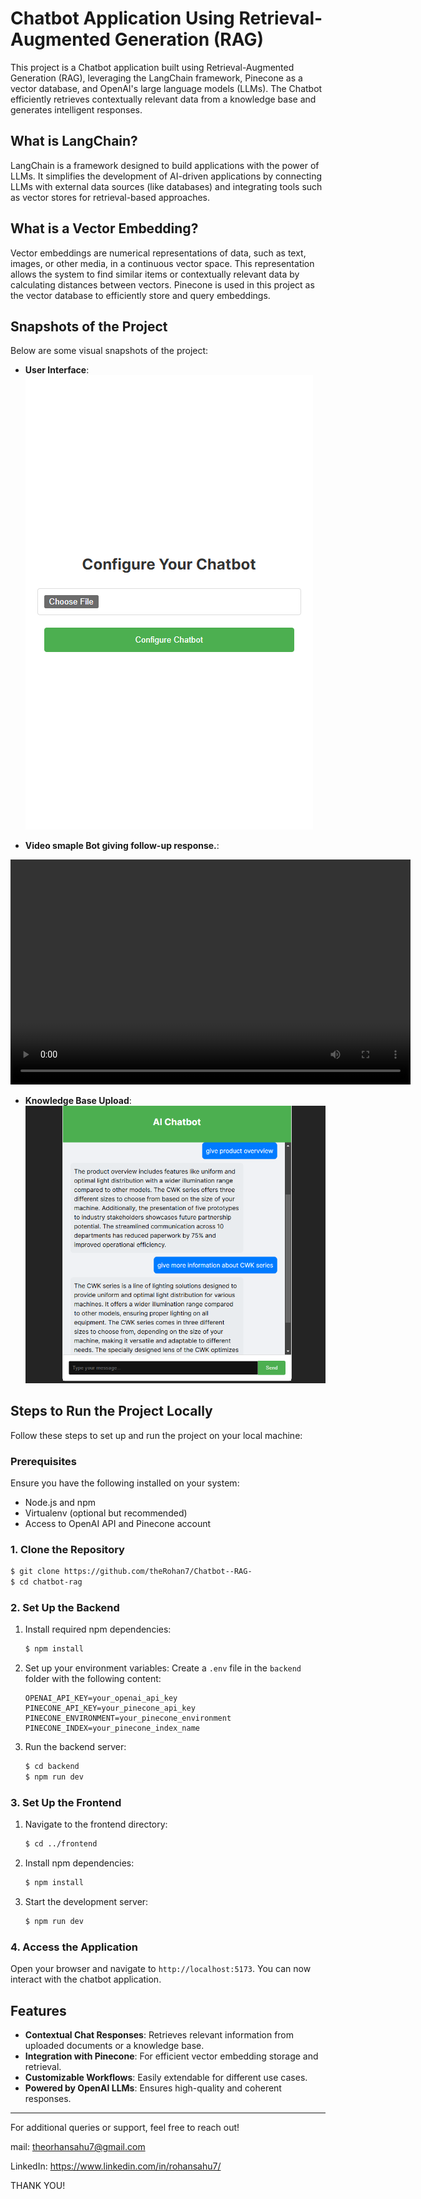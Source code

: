 # Chatbot Application Using Retrieval-Augmented Generation (RAG)

This project is a Chatbot application built using Retrieval-Augmented Generation (RAG), leveraging the LangChain framework, Pinecone as a vector database, and OpenAI's large language models (LLMs). The Chatbot efficiently retrieves contextually relevant data from a knowledge base and generates intelligent responses.

## What is LangChain?
LangChain is a framework designed to build applications with the power of LLMs. It simplifies the development of AI-driven applications by connecting LLMs with external data sources (like databases) and integrating tools such as vector stores for retrieval-based approaches.

## What is a Vector Embedding?
Vector embeddings are numerical representations of data, such as text, images, or other media, in a continuous vector space. This representation allows the system to find similar items or contextually relevant data by calculating distances between vectors. Pinecone is used in this project as the vector database to efficiently store and query embeddings.

## Snapshots of the Project
Below are some visual snapshots of the project:

- **User Interface**: 
 ![Configure Chatbot](sample3.png)

- **Video smaple Bot giving follow-up response.**: 

<video width="640" height="360" controls>
  <source src="sample2.mp4" type="video/mp4" autoplay>
  Your browser does not support the video tag.
</video>

- **Knowledge Base Upload**:  ![user Inteface](sample1.png)

## Steps to Run the Project Locally
Follow these steps to set up and run the project on your local machine:

### Prerequisites
Ensure you have the following installed on your system:
- Node.js and npm
- Virtualenv (optional but recommended)
- Access to OpenAI API and Pinecone account

### 1. Clone the Repository
```bash
$ git clone https://github.com/theRohan7/Chatbot--RAG-
$ cd chatbot-rag
```

### 2. Set Up the Backend

1. Install required npm dependencies:
   ```bash
   $ npm install
   ```

2. Set up your environment variables:
   Create a `.env` file in the `backend` folder with the following content:
   ```env
   OPENAI_API_KEY=your_openai_api_key
   PINECONE_API_KEY=your_pinecone_api_key
   PINECONE_ENVIRONMENT=your_pinecone_environment
   PINECONE_INDEX=your_pinecone_index_name
   ```

3. Run the backend server:
   ```bash
   $ cd backend
   $ npm run dev
   ```

### 3. Set Up the Frontend
1. Navigate to the frontend directory:
   ```bash
   $ cd ../frontend
   ```

2. Install npm dependencies:
   ```bash
   $ npm install
   ```

3. Start the development server:
   ```bash
   $ npm run dev
   ```

### 4. Access the Application
Open your browser and navigate to `http://localhost:5173`. You can now interact with the chatbot application.

## Features
- **Contextual Chat Responses**: Retrieves relevant information from uploaded documents or a knowledge base.
- **Integration with Pinecone**: For efficient vector embedding storage and retrieval.
- **Customizable Workflows**: Easily extendable for different use cases.
- **Powered by OpenAI LLMs**: Ensures high-quality and coherent responses.


---

For additional queries or support, feel free to reach out!

mail: theorhansahu7@gmail.com

LinkedIn: https://www.linkedin.com/in/rohansahu7/



THANK YOU!